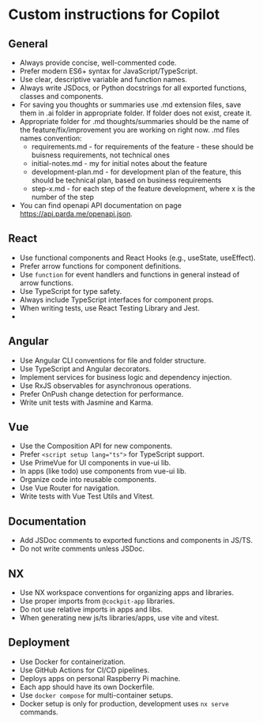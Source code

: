 # Custom instructions for Copilot

## General

- Always provide concise, well-commented code.
- Prefer modern ES6+ syntax for JavaScript/TypeScript.
- Use clear, descriptive variable and function names.
- Always write JSDocs, or Python docstrings for all exported functions, classes and components.
- For saving you thoughts or summaries use .md extension files, save them in .ai folder in appropriate folder. If folder does not exist, create it.
- Appropriate folder for .md thoughts/summaries should be the name of the feature/fix/improvement you are working on right now. .md files names convention:
  - requirements.md - for requirements of the feature - these should be buisness requirements, not technical ones
  - initial-notes.md - my for initial notes about the feature
  - development-plan.md - for development plan of the feature, this should be technical plan, based on business requirements
  - step-x.md - for each step of the feature development, where x is the number of the step
- You can find openapi API documentation on page https://api.parda.me/openapi.json.

## React

- Use functional components and React Hooks (e.g., useState, useEffect).
- Prefer arrow functions for component definitions.
- Use `function` for event handlers and functions in general instead of arrow functions.
- Use TypeScript for type safety.
- Always include TypeScript interfaces for component props.
- When writing tests, use React Testing Library and Jest.
-

## Angular

- Use Angular CLI conventions for file and folder structure.
- Use TypeScript and Angular decorators.
- Implement services for business logic and dependency injection.
- Use RxJS observables for asynchronous operations.
- Prefer OnPush change detection for performance.
- Write unit tests with Jasmine and Karma.

## Vue

- Use the Composition API for new components.
- Prefer `<script setup lang="ts">` for TypeScript support.
- Use PrimeVue for UI components in vue-ui lib.
- In apps (like todo) use components from vue-ui lib.
- Organize code into reusable components.
- Use Vue Router for navigation.
- Write tests with Vue Test Utils and Vitest.

## Documentation

- Add JSDoc comments to exported functions and components in JS/TS.
- Do not write comments unless JSDoc.

## NX

- Use NX workspace conventions for organizing apps and libraries.
- Use proper imports from `@cockpit-app` libraries.
- Do not use relative imports in apps and libs.
- When generating new js/ts libraries/apps, use vite and vitest.

## Deployment

- Use Docker for containerization.
- Use GitHub Actions for CI/CD pipelines.
- Deploys apps on personal Raspberry Pi machine.
- Each app should have its own Dockerfile.
- Use `docker compose` for multi-container setups.
- Docker setup is only for production, development uses `nx serve` commands.
